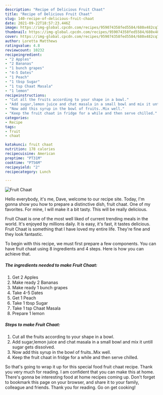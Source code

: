 ```yaml
---
description: "Recipe of Delicious Fruit Chaat"
title: "Recipe of Delicious Fruit Chaat"
slug: 140-recipe-of-delicious-fruit-chaat
date: 2021-09-22T18:57:23.446Z
image: https://img-global.cpcdn.com/recipes/959074358fed5584/680x482cq70/fruit-chaat-recipe-main-photo.jpg
thumbnail: https://img-global.cpcdn.com/recipes/959074358fed5584/680x482cq70/fruit-chaat-recipe-main-photo.jpg
cover: https://img-global.cpcdn.com/recipes/959074358fed5584/680x482cq70/fruit-chaat-recipe-main-photo.jpg
author: Loretta Matthews
ratingvalue: 4.8
reviewcount: 10232
recipeingredient:
- "2 Apples"
- "2 Bananas"
- "1 bunch grapes"
- "4-5 Dates"
- "1 Peach"
- "1 tbsp Sugar"
- "1 tsp Chaat Masala"
- "1 lemon"
recipeinstructions:
- "Cut all the fruits according to your shape in a bowl."
- "Add sugar,lemon juice and chat masala in a small bowl and mix it untill sugar gets dissolved."
- "Now add this syrup in the bowl of fruits..Mix well."
- "Keep the fruit chaat in fridge for a while and then serve chilled."
categories:
- Recipe
tags:
- fruit
- chaat

katakunci: fruit chaat 
nutrition: 178 calories
recipecuisine: American
preptime: "PT31M"
cooktime: "PT56M"
recipeyield: "2"
recipecategory: Lunch

---
```



![Fruit Chaat](https://img-global.cpcdn.com/recipes/959074358fed5584/680x482cq70/fruit-chaat-recipe-main-photo.jpg)

Hello everybody, it's me, Dave, welcome to our recipe site. Today, I'm gonna show you how to prepare a distinctive dish, fruit chaat. One of my favorites. For mine, I will make it a bit tasty. This will be really delicious.

Fruit Chaat is one of the most well liked of current trending meals in the world. It's enjoyed by millions daily. It is easy, it's fast, it tastes delicious. Fruit Chaat is something that I have loved my entire life. They're fine and they look fantastic.




To begin with this recipe, we must first prepare a few components. You can have fruit chaat using 8 ingredients and 4 steps. Here is how you can achieve that.

<!--inarticleads1-->

##### The ingredients needed to make Fruit Chaat:

1. Get 2 Apples
1. Make ready 2 Bananas
1. Make ready 1 bunch grapes
1. Take 4-5 Dates
1. Get 1 Peach
1. Take 1 tbsp Sugar
1. Take 1 tsp Chaat Masala
1. Prepare 1 lemon




<!--inarticleads2-->

##### Steps to make Fruit Chaat:

1. Cut all the fruits according to your shape in a bowl.
1. Add sugar,lemon juice and chat masala in a small bowl and mix it untill sugar gets dissolved.
1. Now add this syrup in the bowl of fruits..Mix well.
1. Keep the fruit chaat in fridge for a while and then serve chilled.




So that's going to wrap it up for this special food fruit chaat recipe. Thank you very much for reading. I am confident that you can make this at home. There's gonna be interesting food at home recipes coming up. Don't forget to bookmark this page on your browser, and share it to your family, colleague and friends. Thank you for reading. Go on get cooking!

